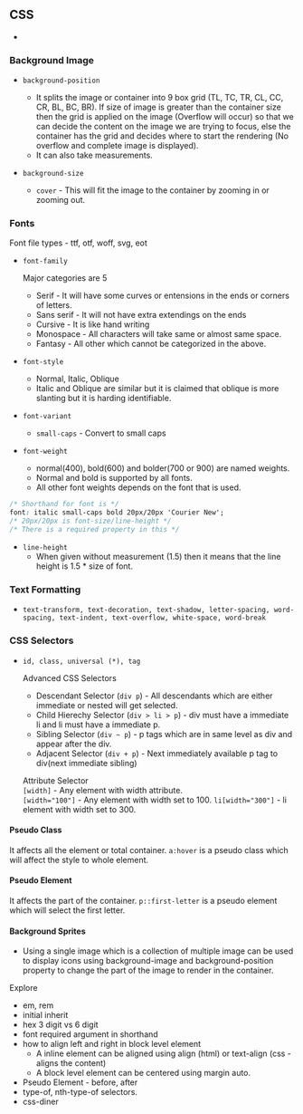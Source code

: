 ## CSS
- 


### Background Image
- `background-position` 
    - It splits the image or container into 9 box grid (TL, TC, TR, CL, CC, CR, BL, BC, BR). If size of image is 
    greater than the container size then the grid is applied on the image (Overflow will occur) so that we can decide the content on the image we are trying to focus, else the container has the grid and decides where to start the rendering (No overflow and complete image is displayed).
    - It can also take measurements.

- `background-size`
    - `cover` - This will fit the image to the container by zooming in or zooming out.


### Fonts 
Font file types - ttf, otf, woff, svg, eot
- `font-family`

    Major categories are 5
    - Serif - It will have some curves or entensions in the ends or corners of letters.
    - Sans serif - It will not have extra extendings on the ends
    - Cursive - It is like hand writing
    - Monospace - All characters will take same or almost same space.
    - Fantasy - All other which cannot be categorized in the above.
- `font-style`
    - Normal, Italic, Oblique
    - Italic and Oblique are similar but it is claimed that oblique is more slanting but it is harding identifiable.
- `font-variant`
    - `small-caps` - Convert to small caps
- `font-weight`
    - normal(400), bold(600) and bolder(700 or 900) are named weights.
    - Normal and bold is supported by all fonts.
    - All other font weights depends on the font that is used.

```css
/* Shorthand for font is */
font: italic small-caps bold 20px/20px 'Courier New';
/* 20px/20px is font-size/line-height */
/* There is a required property in this */
```    
- `line-height`
    - When given without measurement (1.5) then it means that the line height is 1.5 * size of font.

### Text Formatting
- `text-transform, text-decoration, text-shadow, letter-spacing, word-spacing, text-indent, text-overflow, white-space, word-break `


### CSS Selectors
- `id, class, universal (*), tag`

    Advanced CSS Selectors
    - Descendant Selector (`div p`) - All descendants which are either immediate or nested will get selected.
    - Child Hierechy Selector (`div > li > p`) - div must have a immediate li and li must have a immediate p. 
    - Sibling Selector (`div ~ p`) - p tags which are in same level as div and appear after the div.
    - Adjacent Selector (`div + p`) - Next immediately available p tag to div(next immediate sibling)

    Attribute Selector  
    `[width]` - Any element with width attribute.  
    `[width="100"]` - Any element with width set to 100.
    `li[width="300"]` - li element with width set to 300.


#### Pseudo Class
It affects all the element or total container.
`a:hover` is a pseudo class which will affect the style to whole element.

#### Pseudo Element
It affects the part of the container.
`p::first-letter` is a pseudo element which will select the first letter.

#### Background Sprites
- Using a single image which is a collection of multiple image can be used to display icons using background-image and background-position property to change the part of the image to render in the container.


Explore 
- em, rem 
- initial inherit
- hex 3 digit vs 6 digit
- font required argument in shorthand
- how to align left and right in block level element
    - A inline element can be aligned using align (html) or text-align (css - aligns the content)
    - A block level element can be centered using margin auto.
- Pseudo Element - before, after
- type-of, nth-type-of selectors.
- css-diner
